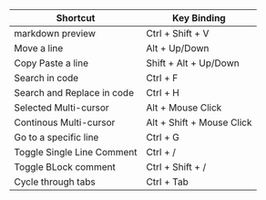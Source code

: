 | Shortcut                   | Key Binding               |
| -------------------------- | ------------------------- |
| markdown preview           | Ctrl + Shift + V          |
| Move a line                | Alt + Up/Down             |
| Copy Paste a line          | Shift + Alt + Up/Down     |
| Search in code             | Ctrl + F                  |
| Search and Replace in code | Ctrl + H                  |
| Selected Multi-cursor      | Alt + Mouse Click         |
| Continous Multi-cursor     | Alt + Shift + Mouse Click |
| Go to a specific line      | Ctrl + G                  |
| Toggle Single Line Comment | Ctrl + /                  |
| Toggle BLock comment       | Ctrl + Shift + /          |
| Cycle through tabs         | Ctrl + Tab                |
